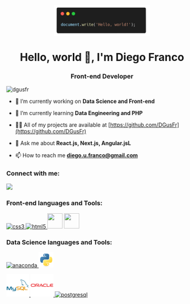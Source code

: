 <div align="center">
  <img align="center" alt="Coding" width="50%" src="hw.png">
</div>

<h1 align="center"> Hello, world 👋, I'm Diego Franco </h1>

<h3 align="center">Front-end Developer</h3>


<p align="left"> <img src="https://komarev.com/ghpvc/?username=dgusfr&label=Profile%20views&color=0e75b6&style=flat" alt="dgusfr" /> </p>


- 🔭 I’m currently working on **Data Science and Front-end**

- 🌱 I’m currently learning **Data Engineering and PHP**

- 👨‍💻 All of my projects are available at [https://github.com/DGusFr](https://github.com/DGusFr)

- 💬 Ask me about **React.js, Next.js, Angular.jsL**

- 📫 How to reach me **diego.u.franco@gmail.com**

<h3 align="left">Connect with me:</h3>
  <p align="left">
  <a href="https://www.linkedin.com/in/diego-gustavo-franco/" target="_blank"><img src="https://img.shields.io/badge/-LinkedIn-%230077B5?style=for-the-badge&logo=linkedin&logoColor=white" target="_blank"></a> 
  </p>

<h3 align="left">Front-end languages and Tools:</h3>

<p align="left"> 
  <a href="https://www.w3schools.com/css/" target="_blank" rel="noreferrer"> 
      <img src="https://cdn.jsdelivr.net/gh/devicons/devicon/icons/css3/css3-original.svg" alt="css3" width="40" height="40"/> 
      <img src="https://cdn.jsdelivr.net/gh/devicons/devicon/icons/html5/html5-original.svg"" alt="html5" width="40" height="40"/> </a> 
      <img src="https://cdn.jsdelivr.net/gh/devicons/devicon/icons/javascript/javascript-plain.svg" width="40" height="40" />
      <img src="https://cdn.jsdelivr.net/gh/devicons/devicon/icons/php/php-original.svg" width="40" height="40" />  
  </a> 
</p>
  
<h3 align="left">Data Science languages and Tools:</h3>
  
<p align="left"><a link href="https://cdn.jsdelivr.net/gh/devicons/devicon@v2.15.1/devicon.min.css" rel="stylesheet">
  <img src="https://cdn.jsdelivr.net/gh/devicons/devicon/icons/anaconda/anaconda-original.svg" alt="anaconda" width="40" height="40"/> 
  </a>
  <a href="https://www.python.org" target="_blank" rel="noreferrer">  
  <img src="https://raw.githubusercontent.com/devicons/devicon/master/icons/python/python-original.svg" alt="python" width="40" height="40"/> 
  </a>
  <p align="left"> <a href="https://www.mysql.com/" target="_blank" rel="noreferrer"> 
  <img src="https://raw.githubusercontent.com/devicons/devicon/master/icons/mysql/mysql-original-wordmark.svg" alt="mysql" width="60" height="60"/> 
  </a> 
  <a href="https://www.oracle.com/" target="_blank" rel="noreferrer"> 
  <img src="https://raw.githubusercontent.com/devicons/devicon/master/icons/oracle/oracle-original.svg" alt="oracle" width="60" height="60"/> 
  </a> 
  <a href="https://www.postgresql.org" target="_blank" rel="noreferrer"> 
  <img src="https://cdn.jsdelivr.net/gh/devicons/devicon/icons/postgresql/postgresql-original.svg" alt="postgresql" width="50" height="50"/> 
  </a> 
</p>
 






